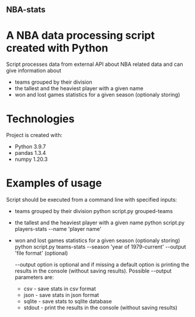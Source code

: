 ## NBA-stats
# A NBA data processing script created with Python
Script processes data from external API about NBA related data and can give information about
* teams grouped by their division
* the tallest and the heaviest player with a given name
* won and lost games statistics for a given season (optionaly storing)

# Technologies
Project is created with:
* Python 3.9.7
* pandas 1.3.4
* numpy 1.20.3

# Examples of usage
Script should be executed from a command line with specified inputs:

* teams grouped by their division
  python script.py grouped-teams

* the tallest and the heaviest player with a given name
  python script.py players-stats --name 'player name'

* won and lost games statistics for a given season (optionaly storing)
  python script.py teams-stats --season 'year of 1979-current' --output 'file format' (optional)

  --output option is optional and if missing a default option is printing the results in the console (without saving results). 
  Possible --output parameters are:
  - csv - save stats in csv format
  - json - save stats in json format
  - sqlite - save stats to sqlite database
  - stdout - print the results in the console (without saving results)
